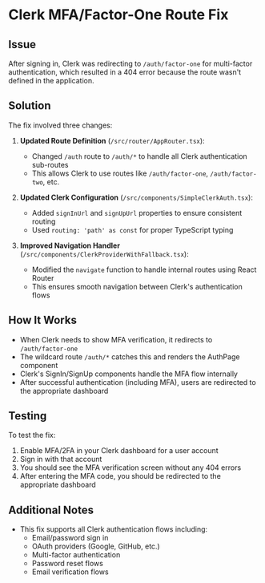 # Clerk MFA/Factor-One Route Fix

## Issue
After signing in, Clerk was redirecting to `/auth/factor-one` for multi-factor authentication, which resulted in a 404 error because the route wasn't defined in the application.

## Solution
The fix involved three changes:

1. **Updated Route Definition** (`/src/router/AppRouter.tsx`):
   - Changed `/auth` route to `/auth/*` to handle all Clerk authentication sub-routes
   - This allows Clerk to use routes like `/auth/factor-one`, `/auth/factor-two`, etc.

2. **Updated Clerk Configuration** (`/src/components/SimpleClerkAuth.tsx`):
   - Added `signInUrl` and `signUpUrl` properties to ensure consistent routing
   - Used `routing: 'path' as const` for proper TypeScript typing

3. **Improved Navigation Handler** (`/src/components/ClerkProviderWithFallback.tsx`):
   - Modified the `navigate` function to handle internal routes using React Router
   - This ensures smooth navigation between Clerk's authentication flows

## How It Works
- When Clerk needs to show MFA verification, it redirects to `/auth/factor-one`
- The wildcard route `/auth/*` catches this and renders the AuthPage component
- Clerk's SignIn/SignUp components handle the MFA flow internally
- After successful authentication (including MFA), users are redirected to the appropriate dashboard

## Testing
To test the fix:
1. Enable MFA/2FA in your Clerk dashboard for a user account
2. Sign in with that account
3. You should see the MFA verification screen without any 404 errors
4. After entering the MFA code, you should be redirected to the appropriate dashboard

## Additional Notes
- This fix supports all Clerk authentication flows including:
  - Email/password sign in
  - OAuth providers (Google, GitHub, etc.)
  - Multi-factor authentication
  - Password reset flows
  - Email verification flows
